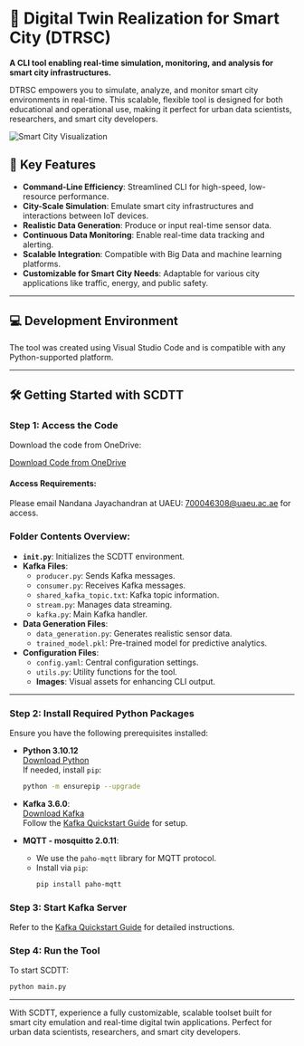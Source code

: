 # 🚀 **Digital Twin Realization for Smart City (DTRSC)**  
**A CLI tool enabling real-time simulation, monitoring, and analysis for smart city infrastructures.**

DTRSC empowers you to simulate, analyze, and monitor smart city environments in real-time. This scalable, flexible tool is designed for both educational and operational use, making it perfect for urban data scientists, researchers, and smart city developers.

![Smart City Visualization](https://example.com/path/to/your/image.png)

## 🌟 Key Features

- **Command-Line Efficiency**: Streamlined CLI for high-speed, low-resource performance.
- **City-Scale Simulation**: Emulate smart city infrastructures and interactions between IoT devices.
- **Realistic Data Generation**: Produce or input real-time sensor data.
- **Continuous Data Monitoring**: Enable real-time data tracking and alerting.
- **Scalable Integration**: Compatible with Big Data and machine learning platforms.
- **Customizable for Smart City Needs**: Adaptable for various city applications like traffic, energy, and public safety.

---

## 💻 Development Environment

The tool was created using Visual Studio Code and is compatible with any Python-supported platform.

---

## 🛠️ Getting Started with SCDTT

### Step 1: Access the Code

Download the code from OneDrive:

[Download Code from OneDrive](https://alumniuaeuac-my.sharepoint.com/:f:/r/personal/nandanaj_uaeu_ac_ae/Documents/IoT-Edu-ML-Stream?csf=1&web=1&e=ZowPbV)

#### Access Requirements:  
Please email Nandana Jayachandran at UAEU: [700046308@uaeu.ac.ae](mailto:700046308@uaeu.ac.ae) for access.

### Folder Contents Overview:

- **`init.py`**: Initializes the SCDTT environment.
- **Kafka Files**:
  - `producer.py`: Sends Kafka messages.
  - `consumer.py`: Receives Kafka messages.
  - `shared_kafka_topic.txt`: Kafka topic information.
  - `stream.py`: Manages data streaming.
  - `kafka.py`: Main Kafka handler.
- **Data Generation Files**:
  - `data_generation.py`: Generates realistic sensor data.
  - `trained_model.pkl`: Pre-trained model for predictive analytics.
- **Configuration Files**:
  - `config.yaml`: Central configuration settings.
  - `utils.py`: Utility functions for the tool.
  - **Images**: Visual assets for enhancing CLI output.

---

### Step 2: Install Required Python Packages

Ensure you have the following prerequisites installed:

- **Python 3.10.12**  
  [Download Python](https://www.python.org/downloads/)  
  If needed, install `pip`:
  ```bash
  python -m ensurepip --upgrade

- **Kafka 3.6.0**:  
  [Download Kafka](https://kafka.apache.org/downloads)  
  Follow the [Kafka Quickstart Guide](https://kafka.apache.org/quickstart) for setup.

- **MQTT - mosquitto 2.0.11**:  
  - We use the `paho-mqtt` library for MQTT protocol.
  - Install via `pip`:
    ```bash
    pip install paho-mqtt
    ```

### Step 3: Start Kafka Server

Refer to the [Kafka Quickstart Guide](https://kafka.apache.org/quickstart) for detailed instructions.

### Step 4: Run the Tool

To start SCDTT:
```bash
python main.py
```

---

With SCDTT, experience a fully customizable, scalable toolset built for smart city emulation and real-time digital twin applications. Perfect for urban data scientists, researchers, and smart city developers.
